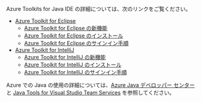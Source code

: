 Azure Toolkits for Java IDE の詳細については、次のリンクをご覧ください。

* [Azure Toolkit for Eclipse](/azure/azure-toolkit-for-eclipse)
  * [Azure Toolkit for Eclipse の新機能](/azure/azure-toolkit-for-eclipse-whats-new)
  * [Azure Toolkit for Eclipse のインストール](/azure/azure-toolkit-for-eclipse-installation)
  * [Azure Toolkit for Eclipse のサインイン手順](/azure/azure-toolkit-for-eclipse-sign-in-instructions)
* [Azure Toolkit for IntelliJ](/azure/azure-toolkit-for-intellij)
  * [Azure Toolkit for IntelliJ の新機能](/azure/azure-toolkit-for-intellij-whats-new)
  * [Azure Toolkit for IntelliJ のインストール](/azure/azure-toolkit-for-intellij-installation)
  * [Azure Toolkit for IntelliJ のサインイン手順](/azure/azure-toolkit-for-intellij-sign-in-instructions)

Azure での Java の使用の詳細については、[Azure Java デベロッパー センター](https://azure.microsoft.com/develop/java/)と [Java Tools for Visual Studio Team Services](https://java.visualstudio.com/) を参照してください。
